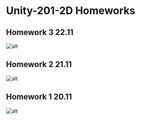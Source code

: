 # Unity-201-2D Homeworks

## Homework 3 22.11
![alt](https://github.com/dsgnrr/Unity-201-2D/blob/main/Homework/hw3/result.gif)

## Homework 2 21.11
![alt](https://github.com/dsgnrr/Unity-201-2D/blob/main/Homework/hw2/result.gif)

## Homework 1 20.11
![alt](https://github.com/dsgnrr/Unity-201-2D/blob/main/Homework/hw1/result.gif)
